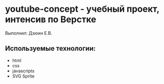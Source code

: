 # youtube-concept - учебный проект, интенсив по Верстке
Выполнил: Дзюин Е.В.
## Используемые технологии:
- html
- css
- javascripts
- SVG Sprite
